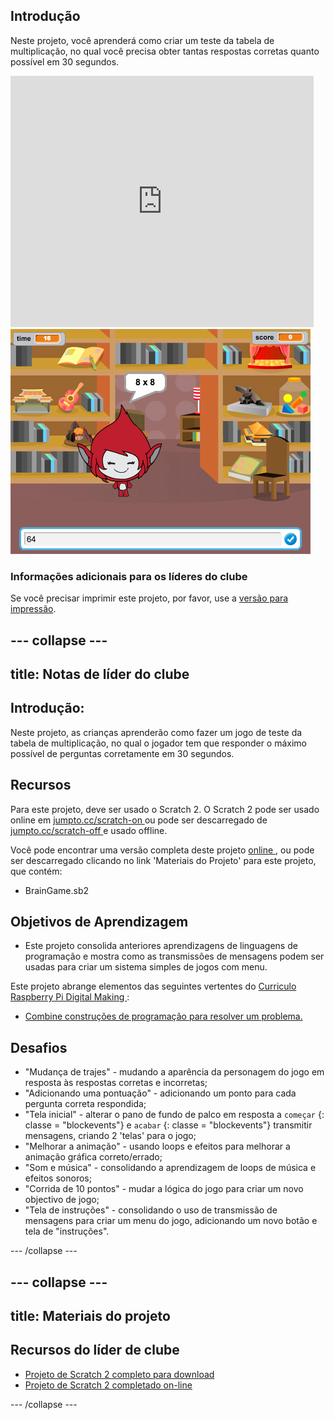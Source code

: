 ## Introdução

Neste projeto, você aprenderá como criar um teste da tabela de multiplicação, no qual você precisa obter tantas respostas corretas quanto possível em 30 segundos.

<div class="scratch-preview">
  <iframe allowtransparency="true" width="485" height="402" src="https://scratch.mit.edu/projects/embed/42225768/?autostart=false" frameborder="0"></iframe>
  <img src="images/brain-final.png">
</div>

### Informações adicionais para os líderes do clube

Se você precisar imprimir este projeto, por favor, use a [versão para impressão](https://projects.raspberrypi.org/en/projects/brain-game/print).

## \--- collapse \---

## title: Notas de líder do clube

## Introdução:

Neste projeto, as crianças aprenderão como fazer um jogo de teste da tabela de multiplicação, no qual o jogador tem que responder o máximo possível de perguntas corretamente em 30 segundos.

## Recursos

Para este projeto, deve ser usado o Scratch 2. O Scratch 2 pode ser usado online em [ jumpto.cc/scratch-on ](http://jumpto.cc/scratch-on) ou pode ser descarregado de [ jumpto.cc/scratch-off ](http://jumpto.cc/scratch-off) e usado offline.

Você pode encontrar uma versão completa deste projeto [ online ](http://scratch.mit.edu/projects/42225768/#editor), ou pode ser descarregado clicando no link 'Materiais do Projeto' para este projeto, que contém:

* BrainGame.sb2

## Objetivos de Aprendizagem

* Este projeto consolida anteriores aprendizagens de linguagens de programação e mostra como as transmissões de mensagens podem ser usadas para criar um sistema simples de jogos com menu.

Este projeto abrange elementos das seguintes vertentes do [ Curriculo Raspberry Pi Digital Making ](http://rpf.io/curriculum):

* [Combine construções de programação para resolver um problema.](https://www.raspberrypi.org/curriculum/programming/builder)

## Desafios

* "Mudança de trajes" - mudando a aparência da personagem do jogo em resposta às respostas corretas e incorretas;
* "Adicionando uma pontuação" - adicionando um ponto para cada pergunta correta respondida;
* "Tela inicial" - alterar o pano de fundo de palco em resposta a `começar` {: classe = "blockevents"} e `acabar` {: classe = "blockevents"} transmitir mensagens, criando 2 'telas' para o jogo;
* "Melhorar a animação" - usando loops e efeitos para melhorar a animação gráfica correto/errado;
* "Som e música" - consolidando a aprendizagem de loops de música e efeitos sonoros;
* "Corrida de 10 pontos" - mudar a lógica do jogo para criar um novo objectivo de jogo;
* "Tela de instruções" - consolidando o uso de transmissão de mensagens para criar um menu do jogo, adicionando um novo botão e tela de "instruções".

\--- /collapse \---

## \--- collapse \---

## title: Materiais do projeto

## Recursos do líder de clube

* [Projeto de Scratch 2 completo para download](resources/BrainGame.sb2)
* [Projeto de Scratch 2 completado on-line](http://scratch.mit.edu/projects/42225768/#editor)

\--- /collapse \---